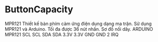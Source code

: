 # ButtonCapacity
MPR121
Thiết kế bàn phím cảm ứng điện dung dạng ma trận. Sử dụng MPR121 và Arduino. Tối đa được 36 nút nhấn.
Sơ đồ nối dây.
ARDUINO       MPR121
SCL           SCL
SDA           SDA
3.3V          3.3V
GND           GND
2             IRQ
